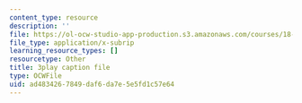 ```yaml
---
content_type: resource
description: ''
file: https://ol-ocw-studio-app-production.s3.amazonaws.com/courses/18-01sc-single-variable-calculus-fall-2010/ad4834267849daf6da7e5e5fd1c57e64_FK1n3TVQIhc.srt
file_type: application/x-subrip
learning_resource_types: []
resourcetype: Other
title: 3play caption file
type: OCWFile
uid: ad483426-7849-daf6-da7e-5e5fd1c57e64
---
```

